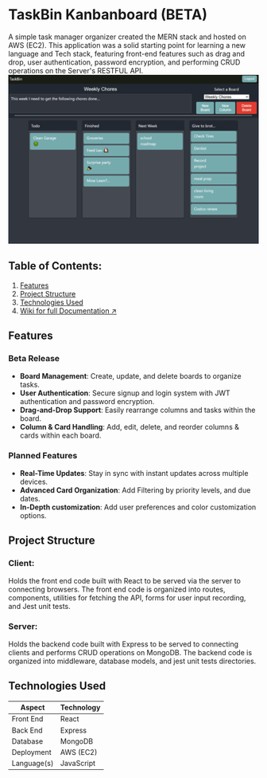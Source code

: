 
# TaskBin Kanbanboard (BETA) 
A simple task manager organizer created the MERN stack and hosted on AWS (EC2).
This application was a solid starting point for learning a new language and Tech stack, featuring front-end features such as drag and drop, user authentication, password encryption, and performing CRUD operations on the Server's RESTFUL API.
![prealpha](https://raw.githubusercontent.com/TarikVu/imgs/refs/heads/main/TaskBin/taskbin_pre-alpha.png)

## Table of Contents:
1. [Features](#dbs) 
2. [Project Structure](#struct)
3. [Technologies Used](#tech) 
4. [Wiki for full Documentation ↗](https://github.com/TarikVu/TaskBin/wiki)
 

## <a name = "feats"></a>Features
### Beta Release
- **Board Management**: Create, update, and delete boards to organize tasks.
-  **User Authentication**: Secure signup and login system with JWT authentication and password encryption.
- **Drag-and-Drop Support**: Easily rearrange columns and tasks within the board.
- **Column & Card Handling**: Add, edit, delete, and reorder columns & cards  within each board.
### Planned Features
- **Real-Time Updates**: Stay in sync with instant updates across multiple devices.
- **Advanced Card Organization**: Add  Filtering by priority levels, and due dates.
- **In-Depth customization**: Add user preferences and color customization options. 

## <a name = "struct"></a>Project Structure
### Client:
Holds the front end code built with React to be served via the server to connecting browsers.
The front end code is organized into routes, components, utilities for fetching the API, forms for user input recording, and Jest unit tests. 
### Server:
Holds the backend code built with Express to be served to connecting clients and performs CRUD operations on MongoDB. 
The backend code is organized into middleware, database models, and jest unit tests directories.

## <a name = "tech"></a>Technologies Used
| Aspect     | Technology         | 
|-----------|--------------------|
|Front End  | React              | 
|Back End   | Express            |   
|Database   | MongoDB  			 | 
|Deployment | AWS (EC2)          | 
|Language(s)| JavaScript         | 
